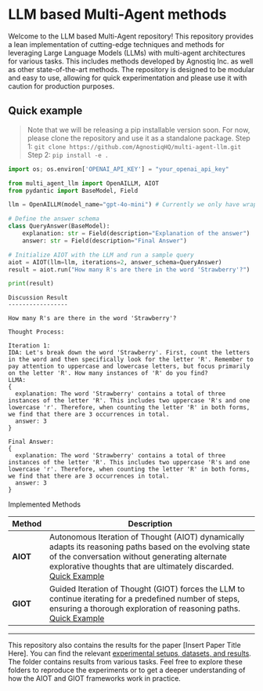 # LLM based Multi-Agent methods

Welcome to the LLM based Multi-Agent repository! This repository provides a lean implementation of cutting-edge techniques and methods for leveraging Large Language Models (LLMs) with multi-agent architectures for various tasks. This includes methods developed by Agnostiq Inc. as well as other state-of-the-art methods. The repository is designed to be modular and easy to use, allowing for quick experimentation and please use it with caution for production purposes.

## Quick example

> Note that we will be releasing a pip installable version soon. For now, please clone the repository and use it as a standalone package. 
>Step 1: `git clone https://github.com/AgnostiqHQ/multi-agent-llm.git`
>Step 2: `pip install -e .`

```python
import os; os.environ['OPENAI_API_KEY'] = "your_openai_api_key"

from multi_agent_llm import OpenAILLM, AIOT
from pydantic import BaseModel, Field

llm = OpenAILLM(model_name="gpt-4o-mini") # Currently we only have wrapper for OpenAI, but it can be easily extended to other LLMs

# Define the answer schema
class QueryAnswer(BaseModel):
    explanation: str = Field(description="Explanation of the answer")
    answer: str = Field(description="Final Answer")

# Initialize AIOT with the LLM and run a sample query
aiot = AIOT(llm=llm, iterations=2, answer_schema=QueryAnswer)
result = aiot.run("How many R's are there in the word 'Strawberry'?")

print(result)
```

```
Discussion Result
-----------------

How many R's are there in the word 'Strawberry'?

Thought Process:

Iteration 1:
IDA: Let's break down the word 'Strawberry'. First, count the letters in the word and then specifically look for the letter 'R'. Remember to pay attention to uppercase and lowercase letters, but focus primarily on the letter 'R'. How many instances of 'R' do you find?
LLMA:
{
  explanation: The word 'Strawberry' contains a total of three instances of the letter 'R'. This includes two uppercase 'R's and one lowercase 'r'. Therefore, when counting the letter 'R' in both forms, we find that there are 3 occurrences in total.
  answer: 3
}

Final Answer:
{
  explanation: The word 'Strawberry' contains a total of three instances of the letter 'R'. This includes two uppercase 'R's and one lowercase 'r'. Therefore, when counting the letter 'R' in both forms, we find that there are 3 occurrences in total.
  answer: 3
}
```

Implemented Methods 

| **Method** | **Description**                                                                                                                                                                                                                                                       |
| ---------- | --------------------------------------------------------------------------------------------------------------------------------------------------------------------------------------------------------------------------------------------------------------------- |
| **AIOT**   | Autonomous Iteration of Thought (AIOT) dynamically adapts its reasoning paths based on the evolving state of the conversation without generating alternate explorative thoughts that are ultimately discarded. [Quick Example](./iot/experiments/quick-example.ipynb) |
| **GIOT**   | Guided Iteration of Thought (GIOT) forces the LLM to continue iterating for a predefined number of steps, ensuring a thorough exploration of reasoning paths. [Quick Example](./iot/experiments/quick-example.ipynb)                                                  |



------

This repository also contains the results for the paper [Insert Paper Title Here]. You can find the relevant [experimental setups, datasets, and results](./examples/iot/exprements/). The folder contains results from various tasks. Feel free to explore these folders to reproduce the experiments or to get a deeper understanding of how the AIOT and GIOT frameworks work in practice.

